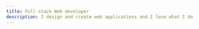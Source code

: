 ```yaml
---
title: Full-stack Web developer
description: I design and create web applications and I love what I do
---
```

